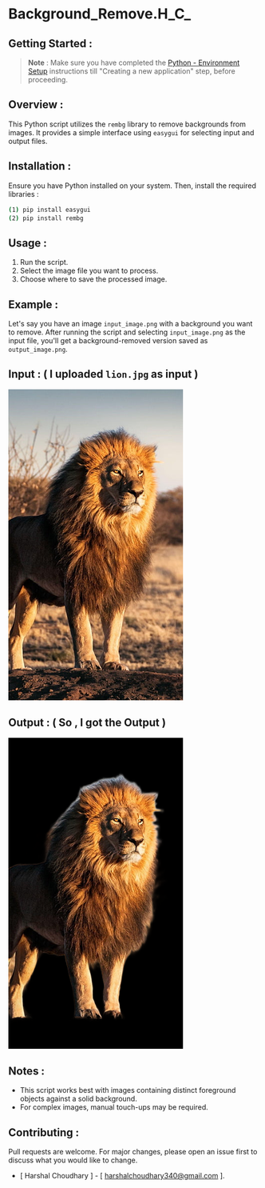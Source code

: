 # Background_Remove.H_C_

## Getting Started :
>**Note** : Make sure you have completed the [Python - Environment Setup](https://www.python.org/downloads/) instructions till "Creating a new application" step, before proceeding.

## Overview :
This Python script utilizes the `rembg` library to remove backgrounds from images. It provides a simple interface using `easygui` for selecting input and output files.

## Installation :
Ensure you have Python installed on your system. Then, install the required libraries :
```bash
(1) pip install easygui
(2) pip install rembg
```

## Usage :
1. Run the script.
2. Select the image file you want to process.
3. Choose where to save the processed image.

## Example :
Let's say you have an image `input_image.png` with a background you want to remove. After running the script and selecting `input_image.png` as the input file, you'll get a background-removed version saved as `output_image.png`.
## Input : ( I uploaded `lion.jpg` as input )
![ss1](https://github.com/Harshal-25C/Background_Remove.H_C_/blob/main/lion.jpg)

## Output : ( So , I got the Output )
![ss2](https://github.com/Harshal-25C/Background_Remove.H_C_/blob/main/lion_rembg.png.bmp)

## Notes :
- This script works best with images containing distinct foreground objects against a solid background.
- For complex images, manual touch-ups may be required.

## Contributing :
Pull requests are welcome. For major changes, please open an issue first to discuss what you would like to change.
- [ Harshal Choudhary ] - [ harshalchoudhary340@gmail.com ].
